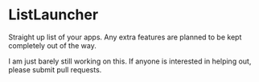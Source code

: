 # ListLauncher
Straight up list of your apps. Any extra features are planned to be kept completely out of the way.

I am just barely still working on this. If anyone is interested in helping out, please submit pull requests.
